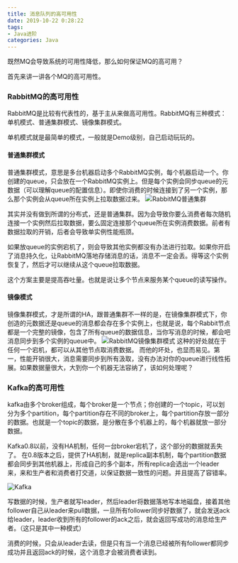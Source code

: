 ```yaml
---
title: 消息队列的高可用性
date: 2019-10-22 0:28:22
tags:
- Java进阶
categories: Java
---
```


既然MQ会导致系统的可用性降低，那么如何保证MQ的高可用？

首先来讲一讲各个MQ的高可用性。

### RabbitMQ的高可用性

RabbitMQ是比较有代表性的，基于主从来做高可用性。RabbitMQ有三种模式：单机模式、普通集群模式、镜像集群模式。

单机模式就是最简单的模式，一般就是Demo级别，自己启动玩玩的。
<!-- more -->
#### 普通集群模式

普通集群模式，意思是多台机器启动多个RabbitMQ实例，每个机器启动一个。你创建的queue，只会放在一个RabbitMQ实例上。但是每个实例会同步queue的元数据（可以理解queue的配置信息）。即使你消费的时候连接到了另一个实例，那么那个实例会从queue所在实例上拉取数据过来。
![RabbitMQ普通集群](消息队列的高可用性/RabbitMQ普通集群.png)

其实并没有做到所谓的分布式，还是普通集群。因为会导致你要么消费者每次随机连接一个实例然后拉取数据，要么固定连接那个queue所在实例消费数据。前者有数据拉取的开销，后者会导致单实例性能瓶颈。

如果放queue的实例宕机了，则会导致其他实例都没有办法进行拉取。如果你开启了消息持久化，让RabbitMQ落地存储消息的话，消息不一定会丢。得等这个实例恢复了，然后才可以继续从这个queue拉取数据。

这个方案主要是提高吞吐量。也就是说让多个节点来服务某个queue的读写操作。


#### 镜像模式

镜像集群模式，才是所谓的HA，跟普通集群不一样的是，在镜像集群模式下，你创造的元数据还是queue的消息都会存在多个实例上，也就是说，每个Rabbit节点都是一个完整的镜像，包含了所有queue的数据信息，当你写消息的时候，都会吧消息同步到多个实例的queue中。
![RabbitMQ镜像集群模式](消息队列的高可用性/RabbitMQ镜像模式.png)
这种的好处就在于任何一个宕机，都可以从其他节点取消费数据。
而他的坏处，也显而易见。第一，性能开销很大，消息需要同步到所有汲取，没有办法对你的queue进行线性拓展。如果数据量很大，大到你一个机器无法容纳了，该如何处理呢？

### Kafka的高可用性
kafka由多个broker组成，每个broker是一个节点；你创建的一个topic，可以划分为多个partition，每个partition存在不同的broker上，每个partition存放一部分的数据。也就是一个topic的数据，是分散在多个机器上的，每个机器就放一部分数据。

Kafka0.8以前，没有HA机制，任何一台broker宕机了，这个部分的数据就丢失了。
在0.8版本之后，提供了HA机制，就是replica副本机制，每个partition数据都会同步到其他机器上，形成自己的多个副本，所有replica会选出一个leader来，来和生产者和消费者打交道，以保证数据一致性的问题。并且提高了容错率。

![Kafka](消息队列的高可用性/Kafka.png)

写数据的时候，生产者就写leader，然后leader将数据落地写本地磁盘，接着其他follower自己从leader来pull数据，一旦所有follower同步好数据了，就会发送ack给leader，leader收到所有的follower的ack之后，就会返回写成功的消息给生产者。（这只是其中一种模式）

消费的时候，只会从leader去读，但是只有当一个消息已经被所有follower都同步成功并且返回ack的时候，这个消息才会被消费者读到。
